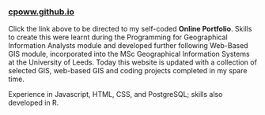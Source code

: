 ### <a href="http://cpoww.github.io/">cpoww.github.io</a>

Click the link above to be directed to my self-coded <b>Online Portfolio</b>. Skills to create this were learnt during the Programming for Geographical Information Analysts module and developed further following Web-Based GIS module, incorporated into the MSc Geographical Information Systems at the University of Leeds. Today this website is updated with a collection of selected GIS, web-based GIS and coding projects completed in my spare time.

Experience in Javascript, HTML, CSS, and PostgreSQL; skills also developed in R.
